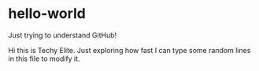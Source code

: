 # hello-world
Just trying to understand GitHub!

Hi this is Techy Elite. Just exploring how fast I can type some random lines in this file to modify it.
